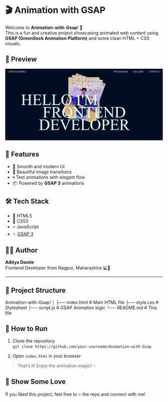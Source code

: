# 🎬 Animation with GSAP

Welcome to **Animation-with-Gsap**! 🚀  
This is a fun and creative project showcasing animated web content using **GSAP (GreenSock Animation Platform)** and some clean HTML + CSS visuals.

## 📸 Preview

![Preview](Assets/Screenshot%202025-06-07%20002507.png)

## 🌟 Features

- 🎨 Smooth and modern UI
- 🧩 Beautiful image transitions
- 🌀 Text animations with elegant flow
- 📦 Powered by **GSAP 3** animations

## 🛠️ Tech Stack

- 🧱 HTML5  
- 🎨 CSS3  
- ⚡ JavaScript  
- ✨ [GSAP 3](https://greensock.com/gsap/)



## 🧑‍💻 Author

**Aditya Domle**  
Frontend Developer from Nagpur, Maharashtra 💻📍

---

## 📂 Project Structure

Animation-with-Gsap/
│
├── index.html # Main HTML file
├── style.css # Stylesheet
├── script.js # GSAP Animation logic
└── README.md # This file


## 🚀 How to Run

1. Clone the repository  
   `git clone https://github.com/your-username/Animation-with-Gsap`

2. Open `index.html` in your browser

> That’s it! Enjoy the animation magic! ✨

## 🙌 Show Some Love

If you liked this project, feel free to ⭐ the repo and connect with me!

